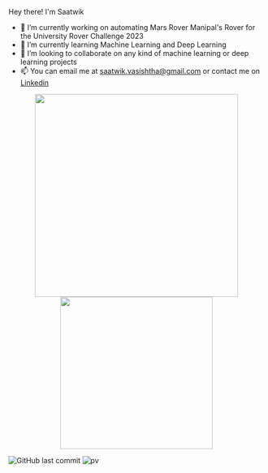 Hey there! I'm Saatwik
 
- 🔭 I’m currently working on automating Mars Rover Manipal's Rover for the University Rover Challenge 2023
- 🌱 I’m currently learning Machine Learning and Deep Learning
- 👯 I’m looking to collaborate on any kind of machine learning or deep learning projects
- 📫 You can email me at saatwik.vasishtha@gmail.com or contact me on [Linkedin](https://in.linkedin.com/in/saatwik-vasishtha-974a82148)
 
<p align="center"> 
<img src="https://github-readme-stats.vercel.app/api?username=Teak-Rosewood&show_icons=true&theme=dark&count_private=true" width = 400>
<img src="https://github-readme-stats.vercel.app/api/top-langs/?username=Teak-Rosewood&layout=compact&theme=dark&hide_border=true" width = 300>
</p>

![GitHub last commit](https://img.shields.io/github/last-commit/Teak-Rosewood/Teak-Rosewood)
![pv](https://pageview.vercel.app/?github_user=Teak-Rosewood)
<!--
**Blank-wastaken/Blank-wastaken** is a ✨ _special_ ✨ repository because its `README.md` (this file) appears on your GitHub profile.

Here are some ideas to get you started:

- 🔭 I’m currently working on ...
- 🌱 I’m currently learning ...
- 👯 I’m looking to collaborate on ...
- 🤔 I’m looking for help with ...
- 💬 Ask me about ...
- 📫 How to reach me: ...
- 😄 Pronouns: ...
- ⚡ Fun fact: ...
-->
